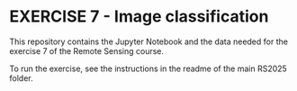 # EXERCISE 7 - Image classification

This repository contains the Jupyter Notebook and the data needed for the exercise 7 of the Remote Sensing course.

To run the exercise, see the instructions in the readme of the main RS2025 folder.
 

